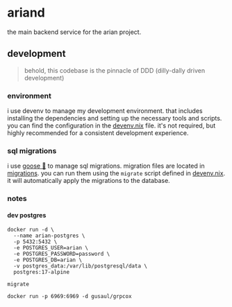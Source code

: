 # ariand

the main backend service for the arian project.

## development

> behold, this codebase is the pinnacle of DDD (dilly-dally driven development)

### environment

i use devenv to manage my development environment. that includes installing the dependencies and setting up the necessary tools and scripts. you can find the configuration in the [devenv.nix](./devenv.nix) file. it's not required, but highly recommended for a consistent development experience.

### sql migrations

i use [goose 🪿](https://github.com/pressly/goose) to manage sql migrations. migration files are located in [migrations](./internal/db/migrations). you can run them using the `migrate` script defined in [devenv.nix](./devenv.nix). it will automatically apply the migrations to the database.

### notes

#### dev postgres

```shell
docker run -d \
  --name arian-postgres \
  -p 5432:5432 \
  -e POSTGRES_USER=arian \
  -e POSTGRES_PASSWORD=password \
  -e POSTGRES_DB=arian \
  -v postgres_data:/var/lib/postgresql/data \
  postgres:17-alpine
```

```shell
migrate
```

```shell
docker run -p 6969:6969 -d gusaul/grpcox
```

